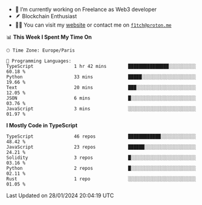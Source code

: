 - 🔭 I’m currently working on Freelance as Web3 developer
- 🪶 Blockchain Enthusiast
- 👨‍💻 You can visit my [website](https://f1tch.xyz) or contact me on [`f1tch@proton.me`](mailto:f1tch@proton.me)

<!--START_SECTION:waka-->
📊 **This Week I Spent My Time On** 

```text
🕑︎ Time Zone: Europe/Paris

💬 Programming Languages: 
TypeScript               1 hr 42 mins        ███████████████░░░░░░░░░░   60.18 % 
Python                   33 mins             █████░░░░░░░░░░░░░░░░░░░░   19.66 % 
Text                     20 mins             ███░░░░░░░░░░░░░░░░░░░░░░   12.05 % 
JSON                     6 mins              █░░░░░░░░░░░░░░░░░░░░░░░░   03.76 % 
JavaScript               3 mins              ░░░░░░░░░░░░░░░░░░░░░░░░░   01.97 % 
```

**I Mostly Code in TypeScript** 

```text
TypeScript               46 repos            ████████████░░░░░░░░░░░░░   48.42 % 
JavaScript               23 repos            ██████░░░░░░░░░░░░░░░░░░░   24.21 % 
Solidity                 3 repos             █░░░░░░░░░░░░░░░░░░░░░░░░   03.16 % 
Python                   2 repos             █░░░░░░░░░░░░░░░░░░░░░░░░   02.11 % 
Rust                     1 repo              ░░░░░░░░░░░░░░░░░░░░░░░░░   01.05 % 
```




 Last Updated on 28/01/2024 20:04:19 UTC
<!--END_SECTION:waka-->
